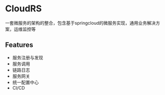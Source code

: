# CloudRS
一套微服务的架构的整合，包含基于springcloud的微服务实现，通用业务解决方案，运维监控等

## Features
* 服务注册与发现
* 服务调用
* 链路日志
* 服务网关
* 统一配置中心
* CI/CD